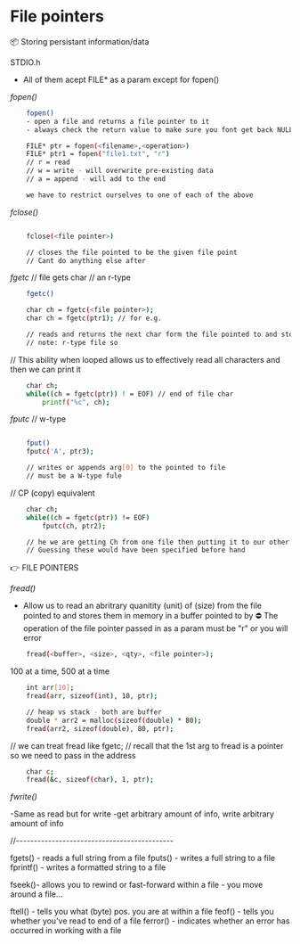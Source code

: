 # File pointers

📦 Storing persistant information/data

STDIO.h

- All of them acept FILE\* as a param except for fopen()

_fopen()_

```bash
    fopen()
    - open a file and returns a file pointer to it
    - always check the return value to make sure you font get back NULL

    FILE* ptr = fopen(<filename>,<operation>)
    FILE* ptr1 = fopen("file1.txt", "r")
    // r = read
    // w = write - will overwrite pre-existing data
    // a = append - will add to the end

    we have to restrict ourselves to one of each of the above
```

_fclose()_

```bash

    fclose(<file pointer>)

    // closes the file pointed to be the given file point
    // Cant do anything else after
```

_fgetc_ // file gets char // an r-type

```bash
    fgetc()

    char ch = fgetc(<file pointer>);
    char ch = fgetc(ptr1); // for e.g.

    // reads and returns the next char form the file pointed to and stores it in variable
    // note: r-type file so


```

// This ability when looped allows us to effectively read all characters and then we can print it

```bash
    char ch;
    while((ch = fgetc(ptr)) ! = EOF) // end of file char
        printf("%c", ch);
```

_fputc_ // w-type

```bash

    fput()
    fputc('A', ptr3);

    // writes or appends arg[0] to the pointed to file
    // must be a W-type fule

```

// CP (copy) equivalent

```bash
    char ch;
    while((ch = fgetc(ptr)) != EOF)
        fputc(ch, ptr2);

    // he we are getting Ch from one file then putting it to our other file
    // Guessing these would have been specified before hand
```

👉 FILE POINTERS

_fread()_

- Allow us to read an abritrary quanitity (unit) of (size) from the file pointed to and stores them in memory in a buffer pointed to by <buffer>
  ⛔️ The operation of the file pointer passed in as a param must be "r" or you will error

```bash
    fread(<buffer>, <size>, <qty>, <file pointer>);
```

100 at a time, 500 at a time

```bash
    int arr[10];
    fread(arr, sizeof(int), 10, ptr);

    // heap vs stack - both are buffer
    double * arr2 = malloc(sizeof(double) * 80);
    fread(arr2, sizeof(double), 80, ptr);
```

// we can treat fread like fgetc;
// recall that the 1st arg to fread is a pointer so we need to pass in the address

```bash
    char c;
    fread(&c, sizeof(char), 1, ptr);
```

_fwrite()_

-Same as read but for write
-get arbitrary amount of info, write arbitrary amount of info

//--------------------------------------------

fgets() - reads a full string from a file
fputs() - writes a full string to a file
fprintf() - writes a formatted string to a file

fseek()- allows you to rewind or fast-forward within a file - you move around a file...

ftell() - tells you what (byte) pos. you are at within a file
feof() - tells you whether you've read to end of a file
ferror() - indicates whether an error has occurred in working with a file
